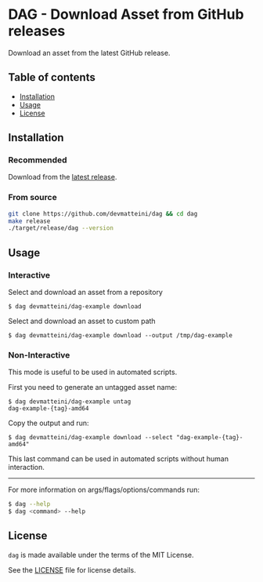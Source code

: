 # DAG - Download Asset from GitHub releases

Download an asset from the latest GitHub release.

## Table of contents

- [Installation](#installation)
- [Usage](#usage)
- [License](#license)

## Installation

### Recommended

Download from the [latest release](https://github.com/devmatteini/dag/releases/latest).

### From source

```bash
git clone https://github.com/devmatteini/dag && cd dag
make release
./target/release/dag --version
```

## Usage

### Interactive

Select and download an asset from a repository

```
$ dag devmatteini/dag-example download
```

Select and download an asset to custom path

```
$ dag devmatteini/dag-example download --output /tmp/dag-example
```

### Non-Interactive

This mode is useful to be used in automated scripts.

First you need to generate an untagged asset name:

```
$ dag devmatteini/dag-example untag
dag-example-{tag}-amd64
```

Copy the output and run:

```
$ dag devmatteini/dag-example download --select "dag-example-{tag}-amd64"
```

This last command can be used in automated scripts without human interaction.

---

For more information on args/flags/options/commands run:

```bash
$ dag --help
$ dag <command> --help
```

## License

`dag` is made available under the terms of the MIT License.

See the [LICENSE](LICENSE) file for license details.